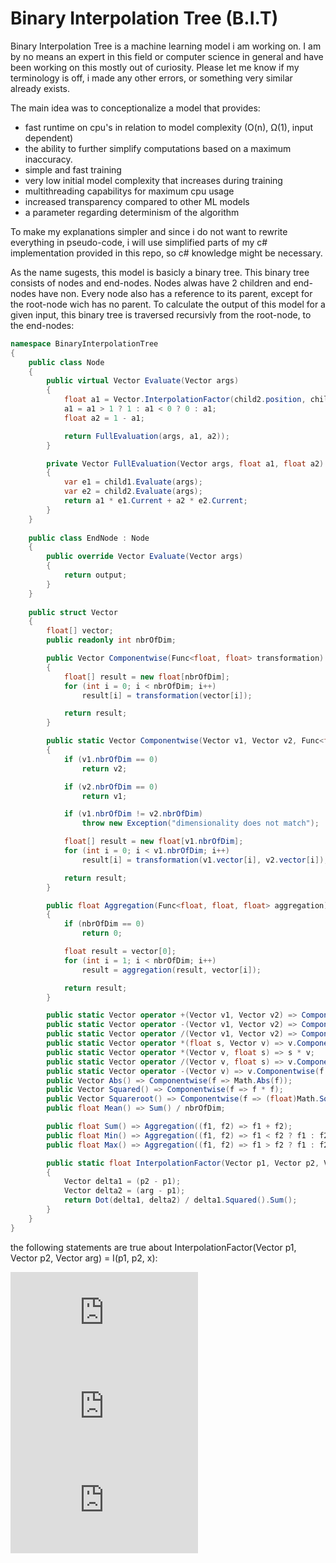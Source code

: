 # Binary Interpolation Tree (B.I.T)

Binary Interpolation Tree is a machine learning model i am working on. I am by no means an expert in this field or computer science in general and have been working on this mostly out of curiosity. Please let me know if my terminology is off, i made any other errors, or something very similar already exists. 

The main idea was to conceptionalize a model that provides:

* fast runtime on cpu's in relation to model complexity (O(n), Ω(1), input dependent)
* the ability to further simplify computations based on a maximum inaccuracy.
* simple and fast training
* very low initial model complexity that increases during training
* multithreading capabilitys for maximum cpu usage
* increased transparency compared to other ML models
* a parameter regarding determinism of the algorithm

To make my explanations simpler and since i do not want to rewrite everything in pseudo-code, i will use simplified parts of my c# implementation provided in this repo, so c# knowledge might be necessary. 

As the name sugests, this model is basicly a binary tree. This binary tree consists of nodes and end-nodes. Nodes alwas have 2 children and end-nodes have non. Every node also has a reference to its parent, except for the root-node wich has no parent. To calculate the output of this model for a given input, this binary tree is traversed recursivly from the root-node, to the end-nodes:

```c#
namespace BinaryInterpolationTree
{
    public class Node
    {
        public virtual Vector Evaluate(Vector args)
        {
            float a1 = Vector.InterpolationFactor(child2.position, child1.position, args);
            a1 = a1 > 1 ? 1 : a1 < 0 ? 0 : a1;
            float a2 = 1 - a1;

            return FullEvaluation(args, a1, a2));
        }

        private Vector FullEvaluation(Vector args, float a1, float a2)
        {
            var e1 = child1.Evaluate(args);
            var e2 = child2.Evaluate(args);
            return a1 * e1.Current + a2 * e2.Current;
        }
    }
    
    public class EndNode : Node
    {
        public override Vector Evaluate(Vector args)
        {
            return output;
        }
    }
    
    public struct Vector
    {
        float[] vector;
        public readonly int nbrOfDim;

        public Vector Componentwise(Func<float, float> transformation)
        {
            float[] result = new float[nbrOfDim];
            for (int i = 0; i < nbrOfDim; i++)
                result[i] = transformation(vector[i]);

            return result;
        }

        public static Vector Componentwise(Vector v1, Vector v2, Func<float, float, float> transformation)
        {
            if (v1.nbrOfDim == 0)
                return v2;

            if (v2.nbrOfDim == 0)
                return v1;

            if (v1.nbrOfDim != v2.nbrOfDim)
                throw new Exception("dimensionality does not match");

            float[] result = new float[v1.nbrOfDim];
            for (int i = 0; i < v1.nbrOfDim; i++)
                result[i] = transformation(v1.vector[i], v2.vector[i]);

            return result;
        }

        public float Aggregation(Func<float, float, float> aggregation)
        {
            if (nbrOfDim == 0)
                return 0;

            float result = vector[0];
            for (int i = 1; i < nbrOfDim; i++)
                result = aggregation(result, vector[i]);

            return result;
        }

        public static Vector operator +(Vector v1, Vector v2) => Componentwise(v1, v2, (f1, f2) => f1 + f2);
        public static Vector operator -(Vector v1, Vector v2) => Componentwise(v1, v2, (f1, f2) => f1 - f2);
        public static Vector operator /(Vector v1, Vector v2) => Componentwise(v1, v2, (f1, f2) => f1 / f2);
        public static Vector operator *(float s, Vector v) => v.Componentwise(f => f * s);
        public static Vector operator *(Vector v, float s) => s * v;
        public static Vector operator /(Vector v, float s) => v.Componentwise(f => f / s);
        public static Vector operator -(Vector v) => v.Componentwise(f => -f);
        public Vector Abs() => Componentwise(f => Math.Abs(f));
        public Vector Squared() => Componentwise(f => f * f);
        public Vector Squareroot() => Componentwise(f => (float)Math.Sqrt(f));
        public float Mean() => Sum() / nbrOfDim;

        public float Sum() => Aggregation((f1, f2) => f1 + f2);
        public float Min() => Aggregation((f1, f2) => f1 < f2 ? f1 : f2);
        public float Max() => Aggregation((f1, f2) => f1 > f2 ? f1 : f2);

        public static float InterpolationFactor(Vector p1, Vector p2, Vector arg)
        {
            Vector delta1 = (p2 - p1);
            Vector delta2 = (arg - p1);
            return Dot(delta1, delta2) / delta1.Squared().Sum();
        }
    }
}
```

the following statements are true about InterpolationFactor(Vector p1, Vector p2, Vector arg) = I(p1, p2, x):

![equation](https://latex.codecogs.com/gif.latex?I%28%5Cvec%7Bp_1%7D%2C%20%5Cvec%7Bp_2%7D%2C%20%5Cvec%7Bp_1%7D%29%20%3D%200)  
![equation](https://latex.codecogs.com/gif.latex?I%28%5Cvec%7Bp_1%7D%2C%20%5Cvec%7Bp_2%7D%2C%20%5Cvec%7Bp_2%7D%29%20%3D%201)  
![equation](https://latex.codecogs.com/gif.latex?%28%5Cvec%7Bp_2%7D%20-%20%5Cvec%7Bp_1%7D%29%20%5Ccirc%20%28%5Cvec%7Bx_1%7D%20-%20%5Cvec%7Bx_2%7D%29%3D0%20%5CLeftrightarrow%20I%28%5Cvec%7Bp_1%7D%2C%20%5Cvec%7Bp_2%7D%2C%20%5Cvec%7Bx_1%7D%29%20%3D%20I%28%5Cvec%7Bp_1%7D%2C%20%5Cvec%7Bp_2%7D%2C%20%5Cvec%7Bx_2%7D%29)
